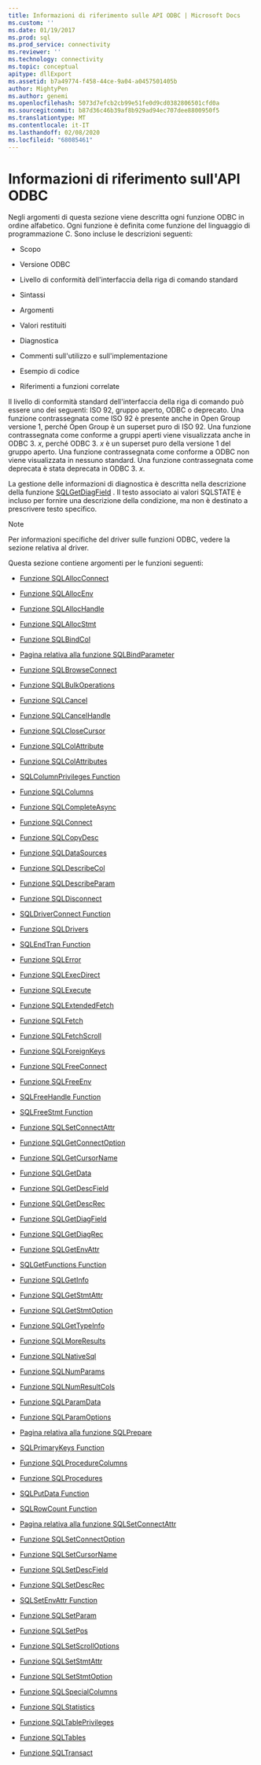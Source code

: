 ```yaml
---
title: Informazioni di riferimento sulle API ODBC | Microsoft Docs
ms.custom: ''
ms.date: 01/19/2017
ms.prod: sql
ms.prod_service: connectivity
ms.reviewer: ''
ms.technology: connectivity
ms.topic: conceptual
apitype: dllExport
ms.assetid: b7a49774-f458-44ce-9a04-a0457501405b
author: MightyPen
ms.author: genemi
ms.openlocfilehash: 5073d7efcb2cb99e51fe0d9cd0382806501cfd0a
ms.sourcegitcommit: b87d36c46b39af8b929ad94ec707dee8800950f5
ms.translationtype: MT
ms.contentlocale: it-IT
ms.lasthandoff: 02/08/2020
ms.locfileid: "68085461"
---
```

# <a name="odbc-api-reference"></a>Informazioni di riferimento sull'API ODBC
Negli argomenti di questa sezione viene descritta ogni funzione ODBC in ordine alfabetico. Ogni funzione è definita come funzione del linguaggio di programmazione C. Sono incluse le descrizioni seguenti:  
  
-   Scopo  
  
-   Versione ODBC  
  
-   Livello di conformità dell'interfaccia della riga di comando standard  
  
-   Sintassi  
  
-   Argomenti  
  
-   Valori restituiti  
  
-   Diagnostica  
  
-   Commenti sull'utilizzo e sull'implementazione  
  
-   Esempio di codice  
  
-   Riferimenti a funzioni correlate  
  
 Il livello di conformità standard dell'interfaccia della riga di comando può essere uno dei seguenti: ISO 92, gruppo aperto, ODBC o deprecato. Una funzione contrassegnata come ISO 92 è presente anche in Open Group versione 1, perché Open Group è un superset puro di ISO 92. Una funzione contrassegnata come conforme a gruppi aperti viene visualizzata anche in ODBC 3. *x*, perché ODBC 3. *x* è un superset puro della versione 1 del gruppo aperto. Una funzione contrassegnata come conforme a ODBC non viene visualizzata in nessuno standard. Una funzione contrassegnata come deprecata è stata deprecata in ODBC 3. *x*.  
  
 La gestione delle informazioni di diagnostica è descritta nella descrizione della funzione [SQLGetDiagField](../../../odbc/reference/syntax/sqlgetdiagfield-function.md) . Il testo associato ai valori SQLSTATE è incluso per fornire una descrizione della condizione, ma non è destinato a prescrivere testo specifico.  
  
> [!NOTE]  
>  Per informazioni specifiche del driver sulle funzioni ODBC, vedere la sezione relativa al driver.  
  
 Questa sezione contiene argomenti per le funzioni seguenti:  
  
-   [Funzione SQLAllocConnect](../../../odbc/reference/syntax/sqlallocconnect-function.md)  
  
-   [Funzione SQLAllocEnv](../../../odbc/reference/syntax/sqlallocenv-function.md)  
  
-   [Funzione SQLAllocHandle](../../../odbc/reference/syntax/sqlallochandle-function.md)  
  
-   [Funzione SQLAllocStmt](../../../odbc/reference/syntax/sqlallocstmt-function.md)  
  
-   [Funzione SQLBindCol](../../../odbc/reference/syntax/sqlbindcol-function.md)  
  
-   [Pagina relativa alla funzione SQLBindParameter](../../../odbc/reference/syntax/sqlbindparameter-function.md)  
  
-   [Funzione SQLBrowseConnect](../../../odbc/reference/syntax/sqlbrowseconnect-function.md)  
  
-   [Funzione SQLBulkOperations](../../../odbc/reference/syntax/sqlbulkoperations-function.md)  
  
-   [Funzione SQLCancel](../../../odbc/reference/syntax/sqlcancel-function.md)  
  
-   [Funzione SQLCancelHandle](../../../odbc/reference/syntax/sqlcancelhandle-function.md)  
  
-   [Funzione SQLCloseCursor](../../../odbc/reference/syntax/sqlclosecursor-function.md)  
  
-   [Funzione SQLColAttribute](../../../odbc/reference/syntax/sqlcolattribute-function.md)  
  
-   [Funzione SQLColAttributes](../../../odbc/reference/syntax/sqlcolattributes-function.md)  
  
-   [SQLColumnPrivileges Function](../../../odbc/reference/syntax/sqlcolumnprivileges-function.md)  
  
-   [Funzione SQLColumns](../../../odbc/reference/syntax/sqlcolumns-function.md)  
  
-   [Funzione SQLCompleteAsync](../../../odbc/reference/syntax/sqlcompleteasync-function.md)  
  
-   [Funzione SQLConnect](../../../odbc/reference/syntax/sqlconnect-function.md)  
  
-   [Funzione SQLCopyDesc](../../../odbc/reference/syntax/sqlcopydesc-function.md)  
  
-   [Funzione SQLDataSources](../../../odbc/reference/syntax/sqldatasources-function.md)  
  
-   [Funzione SQLDescribeCol](../../../odbc/reference/syntax/sqldescribecol-function.md)  
  
-   [Funzione SQLDescribeParam](../../../odbc/reference/syntax/sqldescribeparam-function.md)  
  
-   [Funzione SQLDisconnect](../../../odbc/reference/syntax/sqldisconnect-function.md)  
  
-   [SQLDriverConnect Function](../../../odbc/reference/syntax/sqldriverconnect-function.md)  
  
-   [Funzione SQLDrivers](../../../odbc/reference/syntax/sqldrivers-function.md)  
  
-   [SQLEndTran Function](../../../odbc/reference/syntax/sqlendtran-function.md)  
  
-   [Funzione SQLError](../../../odbc/reference/syntax/sqlerror-function.md)  
  
-   [Funzione SQLExecDirect](../../../odbc/reference/syntax/sqlexecdirect-function.md)  
  
-   [Funzione SQLExecute](../../../odbc/reference/syntax/sqlexecute-function.md)  
  
-   [Funzione SQLExtendedFetch](../../../odbc/reference/syntax/sqlextendedfetch-function.md)  
  
-   [Funzione SQLFetch](../../../odbc/reference/syntax/sqlfetch-function.md)  
  
-   [Funzione SQLFetchScroll](../../../odbc/reference/syntax/sqlfetchscroll-function.md)  
  
-   [Funzione SQLForeignKeys](../../../odbc/reference/syntax/sqlforeignkeys-function.md)  
  
-   [Funzione SQLFreeConnect](../../../odbc/reference/syntax/sqlfreeconnect-function.md)  
  
-   [Funzione SQLFreeEnv](../../../odbc/reference/syntax/sqlfreeenv-function.md)  
  
-   [SQLFreeHandle Function](../../../odbc/reference/syntax/sqlfreehandle-function.md)  
  
-   [SQLFreeStmt Function](../../../odbc/reference/syntax/sqlfreestmt-function.md)  
  
-   [Funzione SQLSetConnectAttr](../../../odbc/reference/syntax/sqlgetconnectattr-function.md)  
  
-   [Funzione SQLGetConnectOption](../../../odbc/reference/syntax/sqlgetconnectoption-function.md)  
  
-   [Funzione SQLGetCursorName](../../../odbc/reference/syntax/sqlgetcursorname-function.md)  
  
-   [Funzione SQLGetData](../../../odbc/reference/syntax/sqlgetdata-function.md)  
  
-   [Funzione SQLGetDescField](../../../odbc/reference/syntax/sqlgetdescfield-function.md)  
  
-   [Funzione SQLGetDescRec](../../../odbc/reference/syntax/sqlgetdescrec-function.md)  
  
-   [Funzione SQLGetDiagField](../../../odbc/reference/syntax/sqlgetdiagfield-function.md)  
  
-   [Funzione SQLGetDiagRec](../../../odbc/reference/syntax/sqlgetdiagrec-function.md)  
  
-   [Funzione SQLGetEnvAttr](../../../odbc/reference/syntax/sqlgetenvattr-function.md)  
  
-   [SQLGetFunctions Function](../../../odbc/reference/syntax/sqlgetfunctions-function.md)  
  
-   [Funzione SQLGetInfo](../../../odbc/reference/syntax/sqlgetinfo-function.md)  
  
-   [Funzione SQLGetStmtAttr](../../../odbc/reference/syntax/sqlgetstmtattr-function.md)  
  
-   [Funzione SQLGetStmtOption](../../../odbc/reference/syntax/sqlgetstmtoption-function.md)  
  
-   [Funzione SQLGetTypeInfo](../../../odbc/reference/syntax/sqlgettypeinfo-function.md)  
  
-   [Funzione SQLMoreResults](../../../odbc/reference/syntax/sqlmoreresults-function.md)  
  
-   [Funzione SQLNativeSql](../../../odbc/reference/syntax/sqlnativesql-function.md)  
  
-   [Funzione SQLNumParams](../../../odbc/reference/syntax/sqlnumparams-function.md)  
  
-   [Funzione SQLNumResultCols](../../../odbc/reference/syntax/sqlnumresultcols-function.md)  
  
-   [Funzione SQLParamData](../../../odbc/reference/syntax/sqlparamdata-function.md)  
  
-   [Funzione SQLParamOptions](../../../odbc/reference/syntax/sqlparamoptions-function.md)  
  
-   [Pagina relativa alla funzione SQLPrepare](../../../odbc/reference/syntax/sqlprepare-function.md)  
  
-   [SQLPrimaryKeys Function](../../../odbc/reference/syntax/sqlprimarykeys-function.md)  
  
-   [Funzione SQLProcedureColumns](../../../odbc/reference/syntax/sqlprocedurecolumns-function.md)  
  
-   [Funzione SQLProcedures](../../../odbc/reference/syntax/sqlprocedures-function.md)  
  
-   [SQLPutData Function](../../../odbc/reference/syntax/sqlputdata-function.md)  
  
-   [SQLRowCount Function](../../../odbc/reference/syntax/sqlrowcount-function.md)  
  
-   [Pagina relativa alla funzione SQLSetConnectAttr](../../../odbc/reference/syntax/sqlsetconnectattr-function.md)  
  
-   [Funzione SQLSetConnectOption](../../../odbc/reference/syntax/sqlsetconnectoption-function.md)  
  
-   [Funzione SQLSetCursorName](../../../odbc/reference/syntax/sqlsetcursorname-function.md)  
  
-   [Funzione SQLSetDescField](../../../odbc/reference/syntax/sqlsetdescfield-function.md)  
  
-   [Funzione SQLSetDescRec](../../../odbc/reference/syntax/sqlsetdescrec-function.md)  
  
-   [SQLSetEnvAttr Function](../../../odbc/reference/syntax/sqlsetenvattr-function.md)  
  
-   [Funzione SQLSetParam](../../../odbc/reference/syntax/sqlsetparam-function.md)  
  
-   [Funzione SQLSetPos](../../../odbc/reference/syntax/sqlsetpos-function.md)  
  
-   [Funzione SQLSetScrollOptions](../../../odbc/reference/syntax/sqlsetscrolloptions-function.md)  
  
-   [Funzione SQLSetStmtAttr](../../../odbc/reference/syntax/sqlsetstmtattr-function.md)  
  
-   [Funzione SQLSetStmtOption](../../../odbc/reference/syntax/sqlsetstmtoption-function.md)  
  
-   [Funzione SQLSpecialColumns](../../../odbc/reference/syntax/sqlspecialcolumns-function.md)  
  
-   [Funzione SQLStatistics](../../../odbc/reference/syntax/sqlstatistics-function.md)  
  
-   [Funzione SQLTablePrivileges](../../../odbc/reference/syntax/sqltableprivileges-function.md)  
  
-   [Funzione SQLTables](../../../odbc/reference/syntax/sqltables-function.md)  
  
-   [Funzione SQLTransact](../../../odbc/reference/syntax/sqltransact-function.md)
